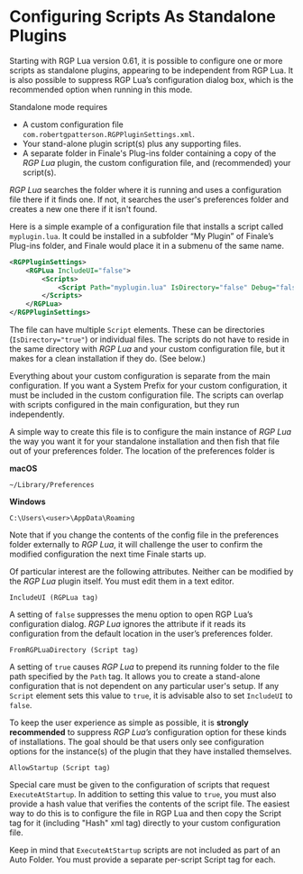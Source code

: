 Configuring Scripts As Standalone Plugins
=========================================

Starting with RGP Lua version 0.61, it is possible to configure one or more scripts as
standalone plugins, appearing to be independent from RGP Lua. It is also possible to
suppress RGP Lua’s configuration dialog box, which is the recommended option when running
in this mode.

Standalone mode requires

- A custom configuration file `com.robertgpatterson.RGPPluginSettings.xml`.
- Your stand-alone plugin script(s) plus any supporting files.
- A separate folder in Finale's Plug-ins folder containing a copy of the _RGP Lua_ plugin, the custom configuration file, and (recommended) your script(s).

_RGP Lua_ searches the folder where it is running and uses a configuration file there if it finds one. If not, it searches the user's preferences folder and creates a new one there if it isn't found.

Here is a simple example of a configuration file that installs a script called `myplugin.lua`. It could be installed in a subfolder “My Plugin” of Finale’s Plug-ins folder, and Finale would place it in a submenu of the same name.

```xml
<RGPPluginSettings>
    <RGPLua IncludeUI="false">
        <Scripts>
            <Script Path="myplugin.lua" IsDirectory="false" Debug="false" UseString="false" FromRGPLuaDirectory="true"/>
        </Scripts>
    </RGPLua>
</RGPPluginSettings>
```
The file can have multiple `Script` elements. These can be directories (`IsDirectory="true"`) or individual files. The scripts do not have to reside in the same directory with _RGP Lua_ and your custom configuration file, but it makes for a clean installation if they do. (See below.)

Everything about your custom configuration is separate from the main configuration. If you want a System Prefix for your custom configuration, it must be included in the custom configuration file. The scripts can overlap with scripts configured in the main configuration, but they run independently.

A simple way to create this file is to configure the main instance of _RGP Lua_ the way you want it for your standalone installation and then fish that file out of your preferences folder. The location of the preferences folder is

**macOS**

```
~/Library/Preferences
```

**Windows**

```
C:\Users\<user>\AppData\Roaming
```

Note that if you change the contents of the config file in the preferences folder externally to _RGP Lua_, it will challenge the user to confirm the modified configuration the next time Finale starts up.

Of particular interest are the following attributes. Neither can be modified by the _RGP Lua_ plugin itself. You must edit them in a text editor.

```
IncludeUI (RGPLua tag)
```
A setting of `false` suppresses the menu option to open RGP Lua’s configuration dialog. _RGP Lua_ ignores the attribute if it reads its configuration from the default location in the user’s preferences folder.

```
FromRGPLuaDirectory (Script tag)
```
A setting of `true` causes _RGP Lua_ to prepend its running folder to the file path specified by the `Path` tag. It allows you to create a stand-alone configuration that is not dependent on any particular user's setup. If any `Script` element sets this value to `true`, it is advisable also to set `IncludeUI` to `false`.

To keep the user experience as simple as possible, it is **strongly recommended** to suppress _RGP Lua’s_  configuration option for these kinds of installations. The goal should be that users only see configuration options for the instance(s) of the plugin that they have installed themselves.

```
AllowStartup (Script tag)
```

Special care must be given to the configuration of scripts that request `ExecuteAtStartup`. In addition to setting this value to `true`, you must also provide a hash value that verifies the contents of the script file. The easiest way to do this is to configure the file in RGP Lua and then copy the Script tag for it (including "Hash" xml tag) directly to your custom configuration file.

Keep in mind that `ExecuteAtStartup` scripts are not included as part of an Auto Folder. You must provide a separate per-script Script tag for each.